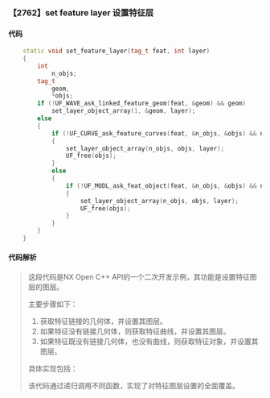 ### 【2762】set feature layer 设置特征层

#### 代码

```cpp
    static void set_feature_layer(tag_t feat, int layer)  
    {  
        int  
            n_objs;  
        tag_t  
            geom,  
            *objs;  
        if (!UF_WAVE_ask_linked_feature_geom(feat, &geom) && geom)  
            set_layer_object_array(1, &geom, layer);  
        else  
        {  
            if (!UF_CURVE_ask_feature_curves(feat, &n_objs, &objs) && n_objs)  
            {  
                set_layer_object_array(n_objs, objs, layer);  
                UF_free(objs);  
            }  
            else  
            {  
                if (!UF_MODL_ask_feat_object(feat, &n_objs, &objs) && n_objs)  
                {  
                    set_layer_object_array(n_objs, objs, layer);  
                    UF_free(objs);  
                }  
            }  
        }  
    }

```

#### 代码解析

> 这段代码是NX Open C++ API的一个二次开发示例，其功能是设置特征图层的图层。
>
> 主要步骤如下：
>
> 1. 获取特征链接的几何体，并设置其图层。
> 2. 如果特征没有链接几何体，则获取特征曲线，并设置其图层。
> 3. 如果特征既没有链接几何体，也没有曲线，则获取特征对象，并设置其图层。
>
> 具体实现包括：
>
> 该代码通过递归调用不同函数，实现了对特征图层设置的全面覆盖。
>
